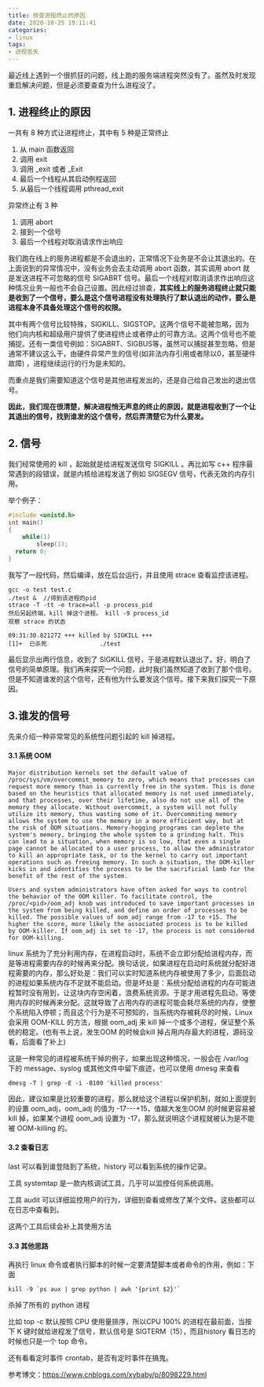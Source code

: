 ```yaml
---
title: 排查进程终止的原因
date: 2020-10-25 19:11:41
categories:
- linux
tags:
- 进程丢失
---
```


最近线上遇到一个很抓狂的问题，线上跑的服务端进程突然没有了。虽然及时发现重启解决问题，但是必须要查查为什么进程没了。

## 1. 进程终止的原因

一共有 8 种方式让进程终止，其中有 5 种是正常终止

1. 从 main 函数返回
2. 调用 exit
3. 调用 _exit 或者 _Exit
4. 最后一个线程从其启动例程返回
5. 从最后一个线程调用 pthread_exit

异常终止有 3 种

1. 调用 abort
2. 接到一个信号
3. 最后一个线程对取消请求作出响应

我们跑在线上的服务进程都是不会退出的，正常情况下业务是不会让其退出的。在上面说到的异常情况中，没有业务会去主动调用 abort 函数，其实调用 abort 就是发送进程不可忽略的信号 SIGABRT 信号。最后一个线程对取消请求作出响应这种情况业务一般也不会自己设置。因此经过排查，**其实线上的服务进程终止就只能是收到了一个信号，要么是这个信号进程没有处理执行了默认退出的动作，要么是进程本身不具备处理这个信号的权限。**

其中有两个信号比较特殊，SIGKILL、SIGSTOP。这两个信号不能被忽略，因为他们向内核和超级用户提供了使进程终止或者停止的可靠方法。这两个信号也不能捕捉。还有一类信号例如：SIGABRT、SIGBUS等，虽然可以捕捉甚至忽略，但是通常不建议这么干，由硬件异常产生的信号(如非法内存引用或者除以0，甚至硬件故障) ，进程继续运行的行为是未知的。

而重点是我们需要知道这个信号是其他进程发出的，还是自己给自己发出的退出信号。

**因此，我们现在很清楚，解决进程悄无声息的终止的原因，就是进程收到了一个让其退出的信号，找到谁发的这个信号，然后弄清楚它为什么要发。**

## 2. 信号

我们经常使用的 kill ，起始就是给进程发送信号 SIGKILL 。再比如写 c++ 程序最常遇到的段错误，就是内核给进程发送了例如 SIGSEGV 信号，代表无效的内存引用。

举个例子：

```c++
#include <unistd.h>
int main()
{
	while(1)
		sleep(1);
  return 0;
}
```

我写了一段代码，然后编译，放在后台运行，并且使用 strace 查看监控该进程。

```
gcc -o test test.c
./test &  //得到该进程的pid
strace -T -tt -e trace=all -p process_pid
然后另起终端，kill 掉这个进程。 kill -9 process_id
观察 strace 的状态
```

```
09:31:30.821272 +++ killed by SIGKILL +++
[1]+  已杀死               ./test
```

最后显示出两行信息，收到了 SIGKILL 信号，于是进程默认退出了。好，明白了信号的简单原理。我们再来探究一个问题，此时我们虽然知道了收到了那个信号。但是不知道谁发的这个信号，还有他为什么要发这个信号。接下来我们探究一下原因。

## 3.谁发的信号

先来介绍一种非常常见的系统性问题引起的 kill 掉进程。

#### 3.1 系统 OOM

```
Major distribution kernels set the default value of /proc/sys/vm/overcommit_memory to zero, which means that processes can request more memory than is currently free in the system. This is done based on the heuristics that allocated memory is not used immediately, and that processes, over their lifetime, also do not use all of the memory they allocate. Without overcommit, a system will not fully utilize its memory, thus wasting some of it. Overcommiting memory allows the system to use the memory in a more efficient way, but at the risk of OOM situations. Memory-hogging programs can deplete the system's memory, bringing the whole system to a grinding halt. This can lead to a situation, when memory is so low, that even a single page cannot be allocated to a user process, to allow the administrator to kill an appropriate task, or to the kernel to carry out important operations such as freeing memory. In such a situation, the OOM-killer kicks in and identifies the process to be the sacrificial lamb for the benefit of the rest of the system.

Users and system administrators have often asked for ways to control the behavior of the OOM killer. To facilitate control, the /proc/<pid>/oom_adj knob was introduced to save important processes in the system from being killed, and define an order of processes to be killed. The possible values of oom_adj range from -17 to +15. The higher the score, more likely the associated process is to be killed by OOM-killer. If oom_adj is set to -17, the process is not considered for OOM-killing.
```

linux 系统为了充分利用内存，在进程启动时，系统不会立即分配给进程内存，而是等进程需要内存的时候再来分配。换句话说，如果进程在启动时系统就分配好进程需要的内存，那么好处是：我们可以实时知道系统内存被使用了多少，后面启动的进程如果系统内存不足就不能启动。但是坏处是：系统分配给进程的内存可能进程暂时没有用到，让这块内存空闲着，浪费系统资源。于是才用进程先启动，等使用内存的时候再来分配。这就导致了占用内存的进程可能会耗尽系统的内存，使整个系统陷入停顿；而且这个行为是不可预知的，当系统内存被耗尽的时候，Linux 会采用 OOM-KILL 的方法，根据 oom_adj 来 kill 掉一个或多个进程，保证整个系统的稳定。(也有书上说，发生OOM 的时候会kill 掉占用内存最大的进程，源码没看，后面看了补上)

这是一种常见的进程被系统干掉的例子，如果出现这种情况，一般会在 /var/log 下的 message、syslog 或其他文件中留下痕迹，也可以使用 dmesg 来查看

```
dmesg -T | grep -E -i -B100 'killed process'
```

因此，建议如果是比较重要的进程，那么就给这个进程以保护机制，就如上面提到的设置 oom_adj，oom_adj 的值为 -17---+15，值越大发生OOM 的时候更容易被 kill 掉，如果某个进程 oom_adj 设置为 -17，那么就说明这个进程就被认为是不能被 OOM-killing 的。

#### 3.2 查看日志

last 可以看到谁登陆到了系统，history 可以看到系统的操作记录。

工具 systemtap 是一款内核调试工具，几乎可以监控任何系统调用。

工具 audit 可以详细监控用户的行为，详细到查看或修改了某个文件。这些都可以在日志中查看到。

这两个工具后续会补上其使用方法

#### 3.3 其他思路

再执行 linux 命令或者执行脚本的时候一定要清楚脚本或者命令的作用，例如：下面

```
kill -9 `ps aux | grep python | awk '{print $2}'`
```

杀掉了所有的 python 进程

比如 top -c 默认按照 CPU 使用量排序，所以CPU 100% 的进程在最前面，当按下 K 键时就给进程发了信号，默认信号是 SIGTERM（15），而且history 看日志的时候也只是一个 top 命令。

还有看看定时事件 crontab，是否有定时事件在搞鬼。



参考博文：https://www.cnblogs.com/xybaby/p/8098229.html

